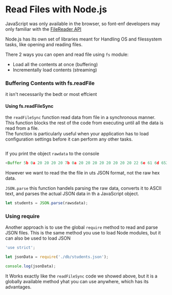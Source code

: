 # Read Files with Node.js

JavaScript was only available in the browser, so font-enf developers may only familiar with the [FileReader API](https://www.htmlgoodies.com/beyond/javascript/read-text-files-using-the-javascript-filereader.html#fbid=PfBQ7GOxcEB) <br />

Node.js has its own set of libraries meant for Handling OS and filessystem tasks, like opening and reading files.<br />

There 2 ways you can open and read file using `fs` module:
* Load all the contents at once (buffering)
* Incrementally load contents (streaming)

### Buffering Contents with fs.readFile
it isn't necessarily the bedt or most effcient


#### Using fs.readFileSync
the `readFileSync` function read data from file in a synchronous manner.<br />This function blocks the rest of the code from executing until all the data is read from a file.<br />The function is particularly useful when your application has to load configuration settings before it can perform any other tasks.

```javascript

```

If you print the object `rawdata` to the console
```javascript
<Buffer 5b 0a 20 20 20 20 7b 0a 20 20 20 20 20 20 20 20 22 6e 61 6d 6522 3a 20 22 47 61 6c 69 22 2c 0a 20 20 20 20 20 20 20 20 22 67 65 6e 64 65 72 22 3a 20 ... >
```

However we want to read the the file in uts JSON format, not the raw hex data.

`JSON.parse` this function handels parsing the raw data, converts it to ASCII text, and parses the actual JSON data in th a JavaScript object.
```javascript
let students = JSON.parse(rawsdata);
```
### Using require 
Another approach is to use the global `require` method to read and parse JSON files. This is the same method you use to load Node modules, but it can also be used to load JSON

```javascript
'use strict';

let jsonData = require('./db/students.json');

console.log(jsonData);
```
It Works exactly like the `readFileSync` code we showed above, but it is a globally available method yhat you can use anywhere, which has its advantages.



